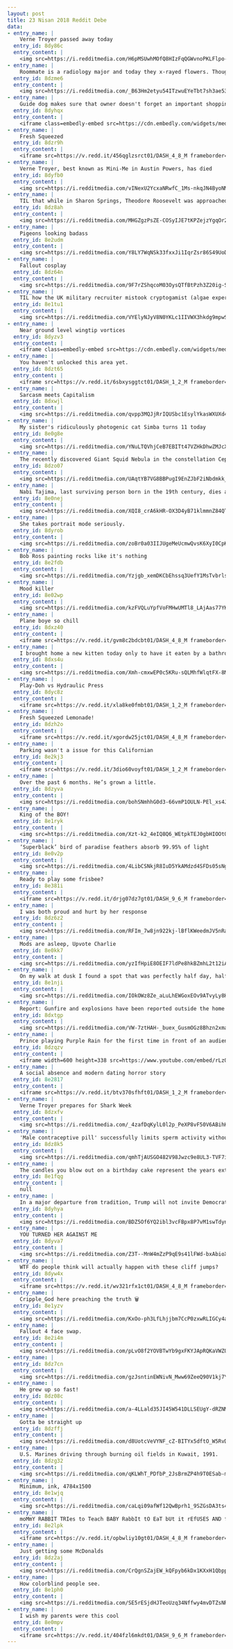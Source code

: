 ```yaml
---
layout: post
title: 23 Nisan 2018 Reddit Debe
data:
- entry_name: |
    Verne Troyer passed away today
  entry_id: 8dy86c
  entry_content: |
    <img src=https://i.redditmedia.com/H6pMSUwhMOfQ8HIzFqQGWvnoPKLFlpo-Dzd29FgrIlU.jpg?s=af1d1359071142601e51a9651311e1b0 frameborder=0>
- entry_name: |
    Roommate is a radiology major and today they x-rayed flowers. Thought you guys might enjoy
  entry_id: 8dzme6
  entry_content: |
    <img src=https://i.redditmedia.com/_B63Hm2etyu54ITzwuEYeTbt7sh3ae53AHV3-oVUFBg.jpg?s=945aa10f4187b473d47b3ef6b29fccf5 frameborder=0>
- entry_name: |
    Guide dog makes sure that owner doesn't forget an important shopping stop
  entry_id: 8dyhqx
  entry_content: |
    <iframe class=embedly-embed src=https://cdn.embedly.com/widgets/media.html?src=https%3A%2F%2Fgfycat.com%2Fifr%2FFrigidSlushyHamadryad&url=https%3A%2F%2Fgfycat.com%2FFrigidSlushyHamadryad&image=https%3A%2F%2Fthumbs.gfycat.com%2FFrigidSlushyHamadryad-size_restricted.gif&key=522baf40bd3911e08d854040d3dc5c07&type=text%2Fhtml&schema=gfycat width=600 height=1067 scrolling=no frameborder=0 allowfullscreen></iframe>
- entry_name: |
    Fresh Squeezed
  entry_id: 8dzr9h
  entry_content: |
    <iframe src=https://v.redd.it/456qglzsrct01/DASH_4_8_M frameborder=0></iframe>
- entry_name: |
    Verne Troyer, best known as Mini-Me in Austin Powers, has died
  entry_id: 8dyfb0
  entry_content: |
    <img src=https://i.redditmedia.com/vINexU2YcxaNRwfC_1Ms-nkqJN4ByoNMVkGFEURdDUc.jpg?s=cbfdbef79b3e0e92011118f38ed7d57d frameborder=0>
- entry_name: |
    TIL that while in Sharon Springs, Theodore Roosevelt was approached by a 12-year-old girl who asked if he would like to have a badger. Expecting to humor her, he agreed, and the girl came back with a 2-week-old badger. President Roosevelt named him Josiah and he became one of the presidential pets.
  entry_id: 8dz8ah
  entry_content: |
    <img src=https://i.redditmedia.com/MHGZgzPsZE-COSyIJE7tKPZejzYgqOr234TVxRhdZz0.jpg?s=5af7057688dee42920121613a5877bd9 frameborder=0>
- entry_name: |
    Pigeons looking badass
  entry_id: 8e2udm
  entry_content: |
    <img src=https://i.redditmedia.com/Y8LY7WqNSk33fxxJi1IqrZsr86S49UoDhcjavp8d5E4.jpg?s=c056107a8dc467fd2c6d27b3a849643a frameborder=0>
- entry_name: |
    Fallout cosplay
  entry_id: 8dz64n
  entry_content: |
    <img src=https://i.redditmedia.com/9F7rZShqcoM03OysQTfBtPzh3Z20ig-S7eJNtEVAP3Y.jpg?s=267e459d868b613abc4bd9898e930fed frameborder=0>
- entry_name: |
    TIL how the UK military recruiter mistook cryptogamist (algae expert) for cryptogramist and sent Geoffrey Tandy to join the code breakers; he wasn't so useful until captured German papers arrived water-logged; with his expertise they salvaged them, cracked the code, and hastened the victory.
  entry_id: 8e1tu1
  entry_content: |
    <img src=https://i.redditmedia.com/VYElyNJyV8N0YKLc1IIVWX3hkdg9mpwSMc-sHJe8P-Q.jpg?s=760147fe11cccaabdf25ac684f91dd04 frameborder=0>
- entry_name: |
    Near ground level wingtip vortices
  entry_id: 8dyzv3
  entry_content: |
    <iframe class=embedly-embed src=https://cdn.embedly.com/widgets/media.html?src=https%3A%2F%2Fgfycat.com%2Fifr%2FGleamingZealousBlacknorwegianelkhound&url=https%3A%2F%2Fgfycat.com%2FGleamingZealousBlacknorwegianelkhound&image=https%3A%2F%2Fthumbs.gfycat.com%2FGleamingZealousBlacknorwegianelkhound-size_restricted.gif&key=522baf40bd3911e08d854040d3dc5c07&type=text%2Fhtml&schema=gfycat width=600 height=600 scrolling=no frameborder=0 allowfullscreen></iframe>
- entry_name: |
    You haven't unlocked this area yet.
  entry_id: 8dzt65
  entry_content: |
    <iframe src=https://v.redd.it/6sbxysggtct01/DASH_1_2_M frameborder=0></iframe>
- entry_name: |
    Sarcasm meets Capitalism
  entry_id: 8dxwjl
  entry_content: |
    <img src=https://i.redditmedia.com/qvpp3MQJjRrIQUSbc1EsylYkasWXUXd4j-UDBpvrFdw.jpg?s=c3941d7224f7d8a5dc75e5780f3ad294 frameborder=0>
- entry_name: |
    My sister's ridiculously photogenic cat Simba turns 11 today
  entry_id: 8e0g8e
  entry_content: |
    <img src=https://i.redditmedia.com/YNuLTQVhjCeB7EBITt47VZHkDhwZMJcXOEaiXZSsX6c.jpg?s=26e780ce82b8aa128d96700110df5585 frameborder=0>
- entry_name: |
    The recently discovered Giant Squid Nebula in the constellation Cepheus
  entry_id: 8dzo07
  entry_content: |
    <img src=https://i.redditmedia.com/UAqtYB7VG8BBPugI9EnZJbF2iNbdmkk_S3W066ukAac.jpg?s=336c084eaec23a49a0123070e3863c99 frameborder=0>
- entry_name: |
    Nabi Tajima, last surviving person born in the 19th century, dies at age 117
  entry_id: 8e0nej
  entry_content: |
    <img src=https://i.redditmedia.com/XQI8_crA6kHR-OX3D4yB71klmmnZ84QT3eztocmxbFk.jpg?s=c6dc22ffd05138c2d6b845048f448161 frameborder=0>
- entry_name: |
    She takes portrait mode seriously.
  entry_id: 8dyrob
  entry_content: |
    <img src=https://i.redditmedia.com/zoBr0a03IIJUgeMeUcmwQvsK6XyI0CpKyImBcNV1Hdk.jpg?s=be49117f4155d9c922c6e9060fb028f3 frameborder=0>
- entry_name: |
    Bob Ross painting rocks like it's nothing
  entry_id: 8e2fdb
  entry_content: |
    <img src=https://i.redditmedia.com/Yzjgb_xemDKCbEhssq3UefY1MsTvbrlsFWbmf_wW96E.gif?fm=jpg&s=c30c60cb99b311b0b8db7b4132253662 frameborder=0>
- entry_name: |
    Mood killer
  entry_id: 8e02wp
  entry_content: |
    <img src=https://i.redditmedia.com/kzFVQLuYpfVoFMHwUMTl8_LAjAas77YK91XH6yPVBjc.png?s=11e8eb93223525207ff1fcd81b920e2d frameborder=0>
- entry_name: |
    Plane boye so chill
  entry_id: 8dxz40
  entry_content: |
    <iframe src=https://v.redd.it/gvm8c2bdcbt01/DASH_4_8_M frameborder=0></iframe>
- entry_name: |
    I brought home a new kitten today only to have it eaten by a bathroom towel.
  entry_id: 8dxs4u
  entry_content: |
    <img src=https://i.redditmedia.com/Xmh-cmxwEP0c5KRu-sQLMhfWlqtFX-8MFejHEt2w7n4.jpg?s=8b62ba144040962f43ad6eff17079fc9 frameborder=0>
- entry_name: |
    Play-Doh vs Hydraulic Press
  entry_id: 8dyc8z
  entry_content: |
    <iframe src=https://v.redd.it/xla8ke0fmbt01/DASH_1_2_M frameborder=0></iframe>
- entry_name: |
    Fresh Squeezed Lemonade!
  entry_id: 8dzh2o
  entry_content: |
    <iframe src=https://v.redd.it/xgordw25jct01/DASH_4_8_M frameborder=0></iframe>
- entry_name: |
    Parking wasn't a issue for this Californian
  entry_id: 8e2kj3
  entry_content: |
    <iframe src=https://v.redd.it/3dio60voyft01/DASH_1_2_M frameborder=0></iframe>
- entry_name: |
    Over the past 6 months. He’s grown a little.
  entry_id: 8dzyva
  entry_content: |
    <img src=https://i.redditmedia.com/bohSNmhhG0d3-66vmP1OULN-PEl_xs4JUbpMNcbYC1M.jpg?s=bd7be6b2c0f8df06787a18e849cff157 frameborder=0>
- entry_name: |
    King of the BOY!
  entry_id: 8e1ryk
  entry_content: |
    <img src=https://i.redditmedia.com/Xzt-k2_4eIQ8Q6_WEtpkTEJ0gbHIOOtQM2bNApV3di0.jpg?s=0c3c0b0f3009750df08e99b3187a5f01 frameborder=0>
- entry_name: |
    ‘Superblack’ bird of paradise feathers absorb 99.95% of light
  entry_id: 8e0v2p
  entry_content: |
    <img src=https://i.redditmedia.com/4LibCSNkjR8IuD5YkAMdzd4SFDs05sNgT1_DUv95Jmk.jpg?s=17442801eda7b565e05c994db9d46a04 frameborder=0>
- entry_name: |
    Ready to play some frisbee?
  entry_id: 8e381i
  entry_content: |
    <iframe src=https://v.redd.it/drjg07dz7gt01/DASH_9_6_M frameborder=0></iframe>
- entry_name: |
    I was both proud and hurt by her response
  entry_id: 8dz6z2
  entry_content: |
    <img src=https://i.redditmedia.com/RFIm_7w8jn922kj-lBflKWeedmJV5nRaoS5YMgfIH9Y.jpg?s=ffa5c5da35be9649f43587a506f754a6 frameborder=0>
- entry_name: |
    Mods are asleep, Upvote Charlie
  entry_id: 8e0kk7
  entry_content: |
    <img src=https://i.redditmedia.com/yzIfHpiE8OEIF7ldPe8hkBZmhL2t12iAlg82-YjUiGQ.jpg?s=0f9c8067cf9c173adfb6e69695bd380f frameborder=0>
- entry_name: |
    On my walk at dusk I found a spot that was perfectly half day, half night.
  entry_id: 8e1nji
  entry_content: |
    <img src=https://i.redditmedia.com/IOkOWz8Ze_aLuLhEWGoxEOv9ATvyLy8HSUdlbqL6HxY.jpg?s=9cf389d8ef216a27d05df1ea07499b52 frameborder=0>
- entry_name: |
    Report: Gunfire and explosions have been reported outside the home of the Saudi King in Riyadh
  entry_id: 8dxtgp
  entry_content: |
    <img src=https://i.redditmedia.com/VW-7ztHAH-_buex_GusmOGz8Bhzn2xmaz95SOS98jsU.jpg?s=41e4e1e7ec61f79fb69ac497942fd784 frameborder=0>
- entry_name: |
    Prince playing Purple Rain for the first time in front of an audience. They have no idea what they are witnessing. He Kills it.
  entry_id: 8dzqzv
  entry_content: |
    <iframe width=600 height=338 src=https://www.youtube.com/embed/rLzOgTRtQi0?feature=oembed&enablejsapi=1 frameborder=0 allow=autoplay; encrypted-media allowfullscreen></iframe>
- entry_name: |
    A social absence and modern dating horror story
  entry_id: 8e2817
  entry_content: |
    <iframe src=https://v.redd.it/btv370sfhft01/DASH_1_2_M frameborder=0></iframe>
- entry_name: |
    Verne Troyer prepares for Shark Week
  entry_id: 8dzxfv
  entry_content: |
    <img src=https://i.redditmedia.com/_4zafDqKylL0l2p_PeXP8vF50V6ABihH2kTjNaoSvTk.jpg?s=197a516172aaf2c9acf8a11685a5177d frameborder=0>
- entry_name: |
    'Male contraceptive pill' successfully limits sperm activity without side effects, scientists find
  entry_id: 8dz8k5
  entry_content: |
    <img src=https://i.redditmedia.com/qmhTjAUSGO482V98Jwzc9e8UL3-TVF7iOBQNBV0mMQU.jpg?s=5e5f82222435ad1df4eac4a6733288a2 frameborder=0>
- entry_name: |
    The candles you blow out on a birthday cake represent the years extinguished from your life
  entry_id: 8e1fqg
  entry_content: |
    null
- entry_name: |
    In a major departure from tradition, Trump will not invite Democrats or the media to his first state dinner
  entry_id: 8dyhya
  entry_content: |
    <img src=https://i.redditmedia.com/BDZ5Of6YQ2ibl3vcFBpx8P7vM1swTdynJw9uyF9R7hQ.jpg?s=3a64feb2042a40d487269ea24a58f8b6 frameborder=0>
- entry_name: |
    YOU TURNED HER AGAINST ME
  entry_id: 8dyva7
  entry_content: |
    <img src=https://i.redditmedia.com/Z3T--MnW4mZzP9qE9s41lFWd-bxAbioXDB7dQ1AnpZY.png?s=3067205123436e89c3bb1aee4bbc6357 frameborder=0>
- entry_name: |
    WTF do people think will actually happen with these cliff jumps?
  entry_id: 8dyw4x
  entry_content: |
    <iframe src=https://v.redd.it/wv321rfx1ct01/DASH_4_8_M frameborder=0></iframe>
- entry_name: |
    Cripple_God here preaching the truth 🗑
  entry_id: 8e1yzv
  entry_content: |
    <img src=https://i.redditmedia.com/KxOo-ph3LfLhjjbm7CcP0zxwRLIGCy4aqsOlZAR6o4M.jpg?s=580e7d5162a884326cced9b793702e90 frameborder=0>
- entry_name: |
    Fallout 4 face swap.
  entry_id: 8e2i4m
  entry_content: |
    <img src=https://i.redditmedia.com/pLvO8f2YOVBTwYb9gxFKYJApRQKaVWZOGqNytQmb2AI.jpg?s=c2db7211e88d57d2b4a35f9098d0a2e9 frameborder=0>
- entry_name: |
  entry_id: 8dz7cn
  entry_content: |
    <img src=https://i.redditmedia.com/gzJsntinEWNivN_Mww69ZeeQ90V1kj7YCHXBPB1zNSo.jpg?s=4d167847155f0682900e59c249f4d15c frameborder=0>
- entry_name: |
    He grew up so fast!
  entry_id: 8dz08c
  entry_content: |
    <img src=https://i.redditmedia.com/a-4LLald35JI45W541DLLSEUgY-dRZNMQyEVDjFUQSA.jpg?s=a28524545396e80c769bae0ee2b303e1 frameborder=0>
- entry_name: |
    Gotta be straight up
  entry_id: 8dzffj
  entry_content: |
    <img src=https://i.redditmedia.com/d8UotcVeVYNF_cZ-BITYx5dftO_W5RvD2KeWQqT2Ps8.png?s=a20b9769e67788d65bb9af185acc4bea frameborder=0>
- entry_name: |
    U.S. Marines driving through burning oil fields in Kuwait, 1991.
  entry_id: 8dzg32
  entry_content: |
    <img src=https://i.redditmedia.com/qKLWhT_PDfbP_2JsBrmZP4h9T0ESab-mV8uwGIajYGY.jpg?s=97d187fc193ed24b5809966e922614dc frameborder=0>
- entry_name: |
    Minimum, ink, 4784x1500
  entry_id: 8e1wjq
  entry_content: |
    <img src=https://i.redditmedia.com/caLqi09afWf12QwBprh1_9SZGsDA3ts4yS5nMcWeuxk.png?s=66e123f6d914627e853bb4a65b5e5fc0 frameborder=0>
- entry_name: |
    moMmY RABBIT TRIes to Teach BABY RabbIt tO EaT bUt it rEfUSES AND fuCKiNg dies
  entry_id: 8e2lpk
  entry_content: |
    <iframe src=https://v.redd.it/opbwliy10gt01/DASH_4_8_M frameborder=0></iframe>
- entry_name: |
    Just getting some McDonalds
  entry_id: 8dz2aj
  entry_content: |
    <img src=https://i.redditmedia.com/CrQgnSZajEW_kQFpyb6kDx1KXxH1QbppBJ6AFf35GxM.gif?fm=jpg&s=58d49c611c9d7b652e95f81cceb7e03f frameborder=0>
- entry_name: |
    How colorblind people see.
  entry_id: 8e1ph0
  entry_content: |
    <img src=https://i.redditmedia.com/SE5rESjdHJTeoUzq34Nffwy4mvDTZsNRNLtYyJBd12g.jpg?s=64c44e1ac4b472f6ecb84fcd51a3380b frameborder=0>
- entry_name: |
    I wish my parents were this cool
  entry_id: 8e0mpv
  entry_content: |
    <iframe src=https://v.redd.it/404fzl6mkdt01/DASH_9_6_M frameborder=0></iframe>
---
```

